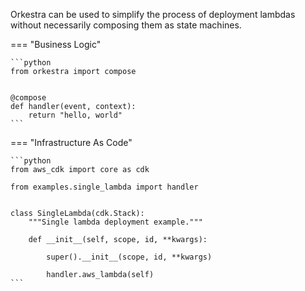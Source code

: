 Orkestra can be used to simplify the process of deployment lambdas
without necessarily composing them as state machines.

=== "Business Logic"

    ```python
    from orkestra import compose


    @compose
    def handler(event, context):
        return "hello, world"
    ```

=== "Infrastructure As Code"

    ```python
    from aws_cdk import core as cdk

    from examples.single_lambda import handler


    class SingleLambda(cdk.Stack):
        """Single lambda deployment example."""

        def __init__(self, scope, id, **kwargs):

            super().__init__(scope, id, **kwargs)

            handler.aws_lambda(self)
    ```
